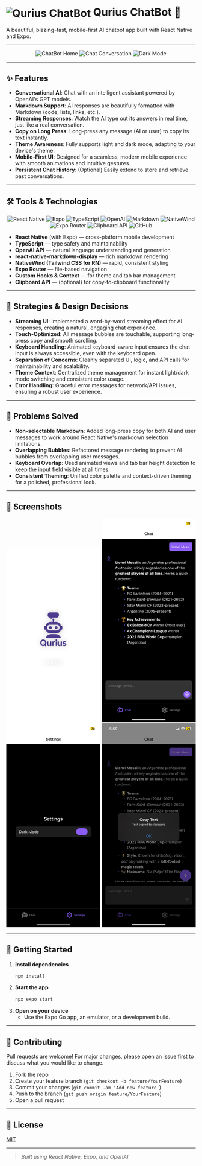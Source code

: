 # <img src="./assets/readme-icons/qurius-animated.gif" alt="Qurius ChatBot" width="48" style="vertical-align:middle;"/> Qurius ChatBot 🤖

A beautiful, blazing-fast, mobile-first AI chatbot app built with React Native and Expo.

---

<div align="center">
  <img src="./screenshots/1.png" alt="ChatBot Home" width="250"/>
  <img src="./screenshots/2.png" alt="Chat Conversation" width="250"/>
  <img src="./screenshots/3.png" alt="Dark Mode" width="250"/>
  <!-- Add more screenshots as needed -->
</div>

---

## ✨ Features

- **Conversational AI**: Chat with an intelligent assistant powered by OpenAI's GPT models.
- **Markdown Support**: AI responses are beautifully formatted with Markdown (code, lists, links, etc.).
- **Streaming Responses**: Watch the AI type out its answers in real time, just like a real conversation.
- **Copy on Long Press**: Long-press any message (AI or user) to copy its text instantly.
- **Theme Awareness**: Fully supports light and dark mode, adapting to your device's theme.
- **Mobile-First UI**: Designed for a seamless, modern mobile experience with smooth animations and intuitive gestures.
- **Persistent Chat History**: (Optional) Easily extend to store and retrieve past conversations.

---

## 🛠️ Tools & Technologies

<div align="center">
  <img src="./assets/readme-icons/react-native.png" alt="React Native" width="40" title="React Native"/>
  <img src="./assets/readme-icons/expo.png" alt="Expo" width="40" title="Expo"/>
  <img src="./assets/readme-icons/typescript.png" alt="TypeScript" width="40" title="TypeScript"/>
  <img src="./assets/readme-icons/openai.png" alt="OpenAI" width="40" title="OpenAI API"/>
  <img src="./assets/readme-icons/markdown.png" alt="Markdown" width="40" title="Markdown Display"/>
  <img src="./assets/readme-icons/tailwind.png" alt="NativeWind" width="40" title="NativeWind (Tailwind CSS for RN)"/>
  <img src="./assets/readme-icons/expo-router.png" alt="Expo Router" width="40" title="Expo Router"/>
  <img src="./assets/readme-icons/clipboard.png" alt="Clipboard API" width="40" title="Clipboard API"/>
  <img src="./assets/readme-icons/github.png" alt="GitHub" width="40" title="GitHub"/>
</div>

- **React Native** (with Expo) — cross-platform mobile development
- **TypeScript** — type safety and maintainability
- **OpenAI API** — natural language understanding and generation
- **react-native-markdown-display** — rich markdown rendering
- **NativeWind (Tailwind CSS for RN)** — rapid, consistent styling
- **Expo Router** — file-based navigation
- **Custom Hooks & Context** — for theme and tab bar management
- **Clipboard API** — (optional) for copy-to-clipboard functionality

---

## 🚀 Strategies & Design Decisions

- **Streaming UI**: Implemented a word-by-word streaming effect for AI responses, creating a natural, engaging chat experience.
- **Touch-Optimized**: All message bubbles are touchable, supporting long-press copy and smooth scrolling.
- **Keyboard Handling**: Animated keyboard-aware input ensures the chat input is always accessible, even with the keyboard open.
- **Separation of Concerns**: Cleanly separated UI, logic, and API calls for maintainability and scalability.
- **Theme Context**: Centralized theme management for instant light/dark mode switching and consistent color usage.
- **Error Handling**: Graceful error messages for network/API issues, ensuring a robust user experience.

---

## 🧩 Problems Solved

- **Non-selectable Markdown**: Added long-press copy for both AI and user messages to work around React Native's markdown selection limitations.
- **Overlapping Bubbles**: Refactored message rendering to prevent AI bubbles from overlapping user messages.
- **Keyboard Overlap**: Used animated views and tab bar height detection to keep the input field visible at all times.
- **Consistent Theming**: Unified color palette and context-driven theming for a polished, professional look.

---

## 📸 Screenshots

<!-- Replace these with your actual screenshots -->

<div align="center">
  <img src="./assets/images/loading-screen.jpeg" alt="Loading Screen" width="250"/>
  <img src="./assets/images/chat-conversation.png" alt="Chat Conversation Dark Mode" width="250"/>
  <img src="./assets/images/dark-mode-settings.png" alt="Dark Mode Settings" width="250"/>
  <img src="./assets/images/copy-feature.png" alt="Copy Feature" width="250"/>
</div>

---

## 🏁 Getting Started

1. **Install dependencies**
   ```bash
   npm install
   ```
2. **Start the app**
   ```bash
   npx expo start
   ```
3. **Open on your device**
   - Use the Expo Go app, an emulator, or a development build.

---

## 🤝 Contributing

Pull requests are welcome! For major changes, please open an issue first to discuss what you would like to change.

1. Fork the repo
2. Create your feature branch (`git checkout -b feature/YourFeature`)
3. Commit your changes (`git commit -am 'Add new feature'`)
4. Push to the branch (`git push origin feature/YourFeature`)
5. Open a pull request

---

## 📄 License

[MIT](./LICENSE)

---

> _Built using React Native, Expo, and OpenAI._
